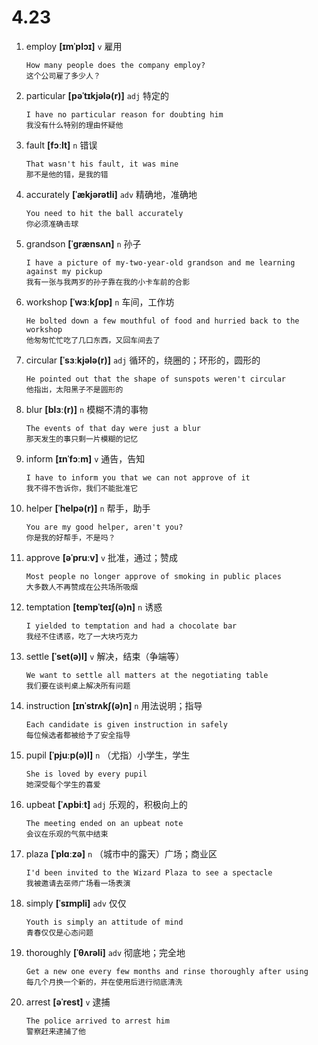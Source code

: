 # 4.23




1. employ **[ɪmˈplɔɪ]** `v` 雇用
    ```
    How many people does the company employ?
    这个公司雇了多少人？
    ```

2. particular **[pəˈtɪkjələ(r)]** `adj` 特定的
    ```
    I have no particular reason for doubting him
    我没有什么特别的理由怀疑他
    ```

3. fault **[fɔːlt]** `n` 错误
    ```
    That wasn't his fault, it was mine
    那不是他的错，是我的错
    ```

4. accurately **[ˈækjərətli]** `adv` 精确地，准确地
    ```
    You need to hit the ball accurately
    你必须准确击球
    ```

5. grandson **[ˈɡrænsʌn]** `n` 孙子
    ```
    I have a picture of my-two-year-old grandson and me learning against my pickup
    我有一张与我两岁的孙子靠在我的小卡车前的合影
    ```

6. workshop **[ˈwɜːkʃɒp]** `n` 车间，工作坊
    ```
    He bolted down a few mouthful of food and hurried back to the workshop
    他匆匆忙忙吃了几口东西，又回车间去了
    ```

7. circular **[ˈsɜːkjələ(r)]** `adj` 循环的，绕圈的；环形的，圆形的
    ```
    He pointed out that the shape of sunspots weren't circular
    他指出，太阳黑子不是圆形的
    ```

8. blur **[blɜː(r)]** `n` 模糊不清的事物
    ```
    The events of that day were just a blur
    那天发生的事只剩一片模糊的记忆
    ```

9. inform **[ɪnˈfɔːm]** `v` 通告，告知
    ```
    I have to inform you that we can not approve of it
    我不得不告诉你，我们不能批准它
    ```

10. helper **[ˈhelpə(r)]** `n` 帮手，助手
    ```
    You are my good helper, aren't you?
    你是我的好帮手，不是吗？
    ```

11. approve **[əˈpruːv]** `v` 批准，通过；赞成
    ```
    Most people no longer approve of smoking in public places
    大多数人不再赞成在公共场所吸烟
    ```

12. temptation **[tempˈteɪʃ(ə)n]** `n` 诱惑
    ```
    I yielded to temptation and had a chocolate bar
    我经不住诱惑，吃了一大块巧克力
    ```

13. settle **[ˈset(ə)l]** `v` 解决，结束（争端等）
    ```
    We want to settle all matters at the negotiating table
    我们要在谈判桌上解决所有问题
    ```

14. instruction **[ɪnˈstrʌkʃ(ə)n]** `n` 用法说明；指导
    ```
    Each candidate is given instruction in safely
    每位候选者都被给予了安全指导
    ```

15. pupil **[ˈpjuːp(ə)l]** `n` （尤指）小学生，学生
    ```
    She is loved by every pupil
    她深受每个学生的喜爱
    ```

16. upbeat **[ˈʌpbiːt]** `adj` 乐观的，积极向上的
    ```
    The meeting ended on an upbeat note
    会议在乐观的气氛中结束
    ```

17. plaza **[ˈplɑːzə]** `n` （城市中的露天）广场；商业区
    ```
    I'd been invited to the Wizard Plaza to see a spectacle
    我被邀请去巫师广场看一场表演
    ```

18. simply **[ˈsɪmpli]** `adv` 仅仅
    ```
    Youth is simply an attitude of mind
    青春仅仅是心态问题
    ```

19. thoroughly **[ˈθʌrəli]** `adv` 彻底地；完全地
    ```
    Get a new one every few months and rinse thoroughly after using
    每几个月换一个新的，并在使用后进行彻底清洗
    ```

20. arrest **[əˈrest]** `v` 逮捕
    ```
    The police arrived to arrest him
    警察赶来逮捕了他
    ```
